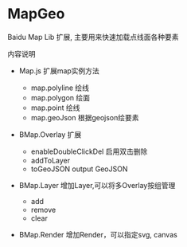 # MapGeo
Baidu Map Lib 扩展, 主要用来快速加载点线面各种要素

内容说明
- Map.js 扩展map实例方法
    + map.polyline 绘线
    + map.polygon 绘面
    + map.point 绘线
    + map.geoJson 根据geojson绘要素

- BMap.Overlay 扩展
    + enableDoubleClickDel 启用双击删除
    + addToLayer 
    + toGeoJSON output GeoJSON

- BMap.Layer 增加Layer,可以将多Overlay按组管理
    + add
    + remove
    + clear

- BMap.Render 增加Render，可以指定svg, canvas
